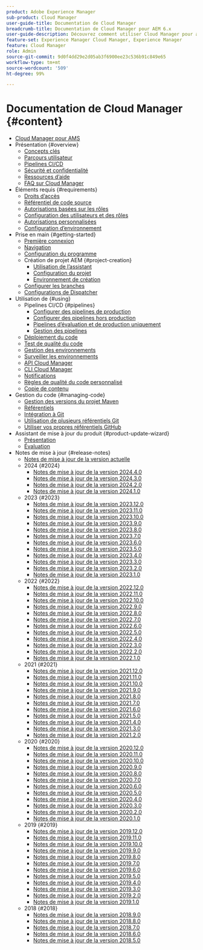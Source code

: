 ```yaml
---
product: Adobe Experience Manager
sub-product: Cloud Manager
user-guide-title: Documentation de Cloud Manager
breadcrumb-title: Documentation de Cloud Manager pour AEM 6.x
user-guide-description: Découvrez comment utiliser Cloud Manager pour auto-gérer Adobe Experience Manager pour AMS en mode cloud.
feature-set: Experience Manager Cloud Manager, Experience Manager
feature: Cloud Manager
role: Admin
source-git-commit: 9d0f4dd29e2d05ab3f6900ee23c536b91c849e65
workflow-type: tm+mt
source-wordcount: '509'
ht-degree: 99%

---
```



# Documentation de Cloud Manager {#content}

+ [Cloud Manager pour AMS](/help/introduction.md)
+ Présentation {#overview}
   + [Concepts clés](/help/overview/key-concepts.md)
   + [Parcours utilisateur](/help/overview/user-journey.md)
   + [Pipelines CI/CD](/help/overview/ci-cd-pipelines.md)
   + [Sécurité et confidentialité](/help/overview/security-and-privacy.md)
   + [Ressources d’aide](/help/overview/help-resources.md)
   + [FAQ sur Cloud Manager](/help/overview/faqs.md)
+ Éléments requis {#requirements}
   + [Droits d’accès](/help/requirements/access-rights.md)
   + [Référentiel de code source](/help/requirements/source-code-repository.md)
   + [Autorisations basées sur les rôles](/help/requirements/role-based-permissions.md)
   + [Configuration des utilisateurs et des rôles](/help/requirements/users-and-roles.md)
   + [Autorisations personnalisées](/help/using/custom-permissions.md)
   + [Configuration d’environnement](/help/requirements/environment-provisioning.md)
+ Prise en main {#getting-started}
   + [Première connexion](/help/getting-started/first-time-login.md)
   + [Navigation](/help/getting-started/navigation.md)
   + [Configuration du programme](/help/getting-started/program-setup.md)
   + Création de projet AEM {#project-creation}
      + [Utilisation de l’assistant](/help/getting-started/using-the-wizard.md)
      + [Configuration du projet](/help/getting-started/project-setup.md)
      + [Environnement de création](/help/getting-started/build-environment.md)
   + [Configurer les branches](/help/getting-started/configuring-branches.md)
   + [Configurations de Dispatcher](/help/getting-started/dispatcher-configurations.md)
+ Utilisation de {#using}
   + Pipelines CI/CD {#pipelines}
      + [Configurer des pipelines de production](/help/using/production-pipelines.md)
      + [Configurer des pipelines hors production](/help/using/non-production-pipelines.md)
      + [Pipelines d’évaluation et de production uniquement](/help/using/stage-prod-only.md)
      + [Gestion des pipelines](/help/using/managing-pipelines.md)
   + [Déploiement du code](/help/using/code-deployment.md)
   + [Test de qualité du code](/help/using/code-quality-testing.md)
   + [Gestion des environnements](/help/using/managing-environments.md)
   + [Surveiller les environnements](/help/using/monitoring-environments.md)
   + [API Cloud Manager](https://developer.adobe.com/experience-cloud/cloud-manager/reference/api/)
   + [CLI Cloud Manager](https://github.com/adobe/aio-cli-plugin-cloudmanager/blob/main/README.md)
   + [Notifications](/help/using/notifications.md)
   + [Règles de qualité du code personnalisé](/help/using/custom-code-quality-rules.md)
   + [Copie de contenu](/help/using/content-copy.md)
+ Gestion du code {#managing-code}
   + [Gestion des versions du projet Maven](/help/managing-code/maven-project-version.md)
   + [Référentiels](/help/managing-code/repositories.md)
   + [Intégration à Git](/help/managing-code/git-integration.md)
   + [Utilisation de plusieurs référentiels Git](/help/managing-code/multiple-git-repos.md)
   + [Utiliser vos propres référentiels GitHub](/help/managing-code/byo-github.md)
+ Assistant de mise à jour du produit {#product-update-wizard}
   + [Présentation](/help/product-update-wizard/overview.md)
   + [Évaluation](/help/product-update-wizard/evaluation.md)
+ Notes de mise à jour {#release-notes}
   + [Notes de mise à jour de la version actuelle](/help/release-notes/current.md)
   + 2024 {#2024}
      + [Notes de mise à jour de la version 2024.4.0](/help/release-notes/2024/2024-4-0.md)
      + [Notes de mise à jour de la version 2024.3.0](/help/release-notes/2024/2024-3-0.md)
      + [Notes de mise à jour de la version 2024.2.0](/help/release-notes/2024/2024-2-0.md)
      + [Notes de mise à jour de la version 2024.1.0](/help/release-notes/2024/2024-1-0.md)
   + 2023 {#2023}
      + [Notes de mise à jour de la version 2023.12.0](/help/release-notes/2023/2023-12-0.md)
      + [Notes de mise à jour de la version 2023.11.0](/help/release-notes/2023/2023-11-0.md)
      + [Notes de mise à jour de la version 2023.10.0](/help/release-notes/2023/2023-10-0.md)
      + [Notes de mise à jour de la version 2023.9.0](/help/release-notes/2023/2023-9-0.md)
      + [Notes de mise à jour de la version 2023.8.0](/help/release-notes/2023/2023-8-0.md)
      + [Notes de mise à jour de la version 2023.7.0](/help/release-notes/2023/2023-7-0.md)
      + [Notes de mise à jour de la version 2023.6.0](/help/release-notes/2023/2023-6-0.md)
      + [Notes de mise à jour de la version 2023.5.0](/help/release-notes/2023/2023-5-0.md)
      + [Notes de mise à jour de la version 2023.4.0](/help/release-notes/2023/2023-4-0.md)
      + [Notes de mise à jour de la version 2023.3.0](/help/release-notes/2023/2023-3-0.md)
      + [Notes de mise à jour de la version 2023.2.0](/help/release-notes/2023/2023-2-0.md)
      + [Notes de mise à jour de la version 2023.1.0](/help/release-notes/2023/2023-1-0.md)
   + 2022 {#2022}
      + [Notes de mise à jour de la version 2022.12.0](/help/release-notes/2022/2022-12-0.md)
      + [Notes de mise à jour de la version 2022.11.0](/help/release-notes/2022/2022-11-0.md)
      + [Notes de mise à jour de la version 2022.10.0](/help/release-notes/2022/2022-10-0.md)
      + [Notes de mise à jour de la version 2022.9.0](/help/release-notes/2022/2022-9-0.md)
      + [Notes de mise à jour de la version 2022.8.0](/help/release-notes/2022/2022-8-0.md)
      + [Notes de mise à jour de la version 2022.7.0](/help/release-notes/2022/2022-7-0.md)
      + [Notes de mise à jour de la version 2022.6.0](/help/release-notes/2022/2022-6-0.md)
      + [Notes de mise à jour de la version 2022.5.0](/help/release-notes/2022/2022-5-0.md)
      + [Notes de mise à jour de la version 2022.4.0](/help/release-notes/2022/2022-4-0.md)
      + [Notes de mise à jour de la version 2022.3.0](/help/release-notes/2022/2022-3-0.md)
      + [Notes de mise à jour de la version 2022.2.0](/help/release-notes/2022/2022-2-0.md)
      + [Notes de mise à jour de la version 2022.1.0](/help/release-notes/2022/2022-1-0.md)
   + 2021 {#2021}
      + [Notes de mise à jour de la version 2021.12.0](/help/release-notes/2021/2021-12-0.md)
      + [Notes de mise à jour de la version 2021.11.0](/help/release-notes/2021/2021-11-0.md)
      + [Notes de mise à jour de la version 2021.10.0](/help/release-notes/2021/2021-10-0.md)
      + [Notes de mise à jour de la version 2021.9.0](/help/release-notes/2021/2021-9-0.md)
      + [Notes de mise à jour de la version 2021.8.0](/help/release-notes/2021/2021-8-0.md)
      + [Notes de mise à jour de la version 2021.7.0](/help/release-notes/2021/2021-7-0.md)
      + [Notes de mise à jour de la version 2021.6.0](/help/release-notes/2021/2021-6-0.md)
      + [Notes de mise à jour de la version 2021.5.0](/help/release-notes/2021/2021-5-0.md)
      + [Notes de mise à jour de la version 2021.4.0](/help/release-notes/2021/2021-4-0.md)
      + [Notes de mise à jour de la version 2021.3.0](/help/release-notes/2021/2021-3-0.md)
      + [Notes de mise à jour de la version 2021.2.0](/help/release-notes/2021/2021-2-0.md)
   + 2020 {#2020}
      + [Notes de mise à jour de la version 2020.12.0](/help/release-notes/2020/2020-12-0.md)
      + [Notes de mise à jour de la version 2020.11.0](/help/release-notes/2020/2020-11-0.md)
      + [Notes de mise à jour de la version 2020.10.0](/help/release-notes/2020/2020-10-0.md)
      + [Notes de mise à jour de la version 2020.9.0](/help/release-notes/2020/2020-9-0.md)
      + [Notes de mise à jour de la version 2020.8.0](/help/release-notes/2020/2020-8-0.md)
      + [Notes de mise à jour de la version 2020.7.0](/help/release-notes/2020/2020-7-0.md)
      + [Notes de mise à jour de la version 2020.6.0](/help/release-notes/2020/2020-6-0.md)
      + [Notes de mise à jour de la version 2020.5.0](/help/release-notes/2020/2020-5-0.md)
      + [Notes de mise à jour de la version 2020.4.0](/help/release-notes/2020/2020-4-0.md)
      + [Notes de mise à jour de la version 2020.3.0](/help/release-notes/2020/2020-3-0.md)
      + [Notes de mise à jour de la version 2020.2.0](/help/release-notes/2020/2020-2-0.md)
      + [Notes de mise à jour de la version 2020.1.0](/help/release-notes/2020/2020-1-0.md)
   + 2019 {#2019}
      + [Notes de mise à jour de la version 2019.12.0](/help/release-notes/2019/2019-12-0.md)
      + [Notes de mise à jour de la version 2019.11.0](/help/release-notes/2019/2019-11-0.md)
      + [Notes de mise à jour de la version 2019.10.0](/help/release-notes/2019/2019-10-0.md)
      + [Notes de mise à jour de la version 2019.9.0](/help/release-notes/2019/2019-9-0.md)
      + [Notes de mise à jour de la version 2019.8.0](/help/release-notes/2019/2019-8-0.md)
      + [Notes de mise à jour de la version 2019.7.0](/help/release-notes/2019/2019-7-0.md)
      + [Notes de mise à jour de la version 2019.6.0](/help/release-notes/2019/2019-6-0.md)
      + [Notes de mise à jour de la version 2019.5.0](/help/release-notes/2019/2019-5-0.md)
      + [Notes de mise à jour de la version 2019.4.0](/help/release-notes/2019/2019-4-0.md)
      + [Notes de mise à jour de la version 2019.3.0](/help/release-notes/2019/2019-3-0.md)
      + [Notes de mise à jour de la version 2019.2.0](/help/release-notes/2019/2019-2-0.md)
      + [Notes de mise à jour de la version 2019.1.0](/help/release-notes/2019/2019-1-0.md)
   + 2018 {#2018}
      + [Notes de mise à jour de la version 2018.9.0](/help/release-notes/2018/2018-9-0.md)
      + [Notes de mise à jour de la version 2018.8.0](/help/release-notes/2018/2018-8-0.md)
      + [Notes de mise à jour de la version 2018.7.0](/help/release-notes/2018/2018-7-0.md)
      + [Notes de mise à jour de la version 2018.6.0](/help/release-notes/2018/2018-6-0.md)
      + [Notes de mise à jour de la version 2018.5.0](/help/release-notes/2018/2018-5-0.md)
